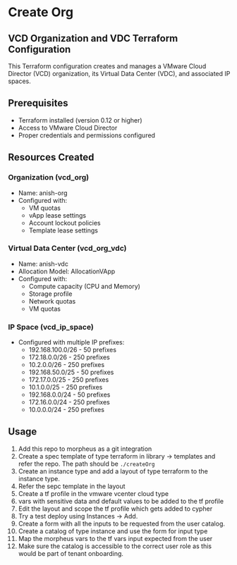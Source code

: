# Create Org
## VCD Organization and VDC Terraform Configuration

This Terraform configuration creates and manages a VMware Cloud Director (VCD) organization, its Virtual Data Center (VDC), and associated IP spaces.

## Prerequisites

- Terraform installed (version 0.12 or higher)
- Access to VMware Cloud Director
- Proper credentials and permissions configured

## Resources Created

### Organization (vcd_org)
- Name: anish-org
- Configured with:
  - VM quotas
  - vApp lease settings
  - Account lockout policies
  - Template lease settings

### Virtual Data Center (vcd_org_vdc)
- Name: anish-vdc
- Allocation Model: AllocationVApp
- Configured with:
  - Compute capacity (CPU and Memory)
  - Storage profile
  - Network quotas
  - VM quotas

### IP Space (vcd_ip_space)
- Configured with multiple IP prefixes:
  - 192.168.100.0/26 - 50 prefixes
  - 172.18.0.0/26 - 250 prefixes
  - 10.2.0.0/26 - 250 prefixes
  - 192.168.50.0/25 - 50 prefixes
  - 172.17.0.0/25 - 250 prefixes
  - 10.1.0.0/25 - 250 prefixes
  - 192.168.0.0/24 - 50 prefixes
  - 172.16.0.0/24 - 250 prefixes
  - 10.0.0.0/24 - 250 prefixes

## Usage

1. Add this repo to morpheus as a git integration
2. Create a spec template of type terraform in library -> templates and refer the repo. The path should be ```./createOrg```
3. Create an instance type and add a layout of type terraform to the instance type.
4. Refer the sepc template in the layout
5. Create a tf profile in the vmware vcenter cloud type
6. vars with sensitive data and default values to be added to the tf profile
7. Edit the layout and scope the tf profile which gets added to cypher
8. Try a test deploy using Instances -> Add.
9. Create a form with all the inputs to be requested from the user catalog.
10. Create a catalog of type instance and use the form for input type
11. Map the morpheus vars to the tf vars input expected from the user
12. Make sure the catalog is accessible to the correct user role as this would be part of tenant onboarding.

